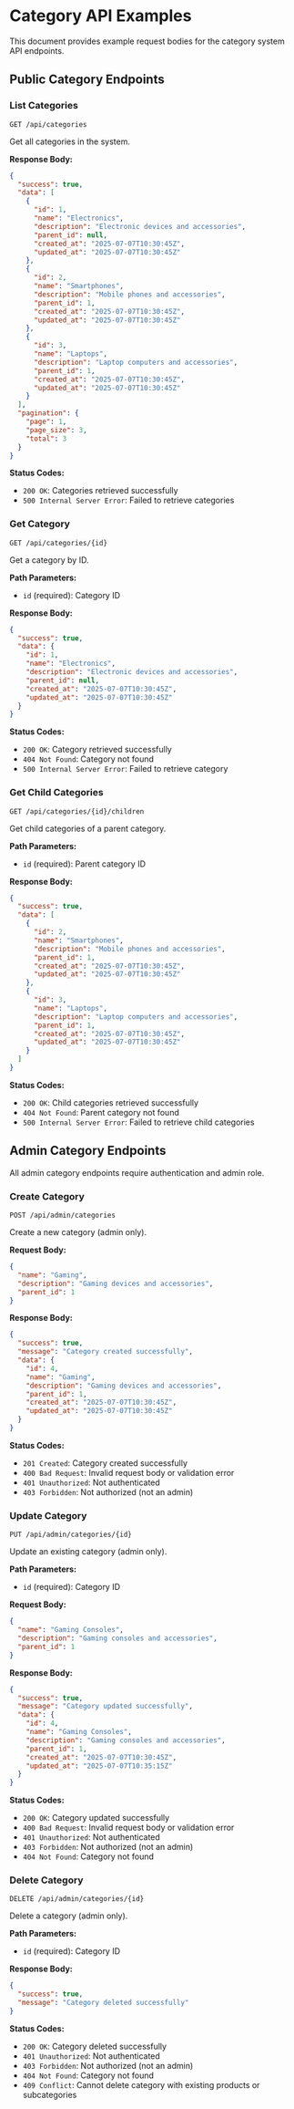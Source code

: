 # Category API Examples

This document provides example request bodies for the category system API endpoints.

## Public Category Endpoints

### List Categories

```plaintext
GET /api/categories
```

Get all categories in the system.

**Response Body:**

```json
{
  "success": true,
  "data": [
    {
      "id": 1,
      "name": "Electronics",
      "description": "Electronic devices and accessories",
      "parent_id": null,
      "created_at": "2025-07-07T10:30:45Z",
      "updated_at": "2025-07-07T10:30:45Z"
    },
    {
      "id": 2,
      "name": "Smartphones",
      "description": "Mobile phones and accessories",
      "parent_id": 1,
      "created_at": "2025-07-07T10:30:45Z",
      "updated_at": "2025-07-07T10:30:45Z"
    },
    {
      "id": 3,
      "name": "Laptops",
      "description": "Laptop computers and accessories",
      "parent_id": 1,
      "created_at": "2025-07-07T10:30:45Z",
      "updated_at": "2025-07-07T10:30:45Z"
    }
  ],
  "pagination": {
    "page": 1,
    "page_size": 3,
    "total": 3
  }
}
```

**Status Codes:**

- `200 OK`: Categories retrieved successfully
- `500 Internal Server Error`: Failed to retrieve categories

### Get Category

```plaintext
GET /api/categories/{id}
```

Get a category by ID.

**Path Parameters:**

- `id` (required): Category ID

**Response Body:**

```json
{
  "success": true,
  "data": {
    "id": 1,
    "name": "Electronics",
    "description": "Electronic devices and accessories",
    "parent_id": null,
    "created_at": "2025-07-07T10:30:45Z",
    "updated_at": "2025-07-07T10:30:45Z"
  }
}
```

**Status Codes:**

- `200 OK`: Category retrieved successfully
- `404 Not Found`: Category not found
- `500 Internal Server Error`: Failed to retrieve category

### Get Child Categories

```plaintext
GET /api/categories/{id}/children
```

Get child categories of a parent category.

**Path Parameters:**

- `id` (required): Parent category ID

**Response Body:**

```json
{
  "success": true,
  "data": [
    {
      "id": 2,
      "name": "Smartphones",
      "description": "Mobile phones and accessories",
      "parent_id": 1,
      "created_at": "2025-07-07T10:30:45Z",
      "updated_at": "2025-07-07T10:30:45Z"
    },
    {
      "id": 3,
      "name": "Laptops",
      "description": "Laptop computers and accessories",
      "parent_id": 1,
      "created_at": "2025-07-07T10:30:45Z",
      "updated_at": "2025-07-07T10:30:45Z"
    }
  ]
}
```

**Status Codes:**

- `200 OK`: Child categories retrieved successfully
- `404 Not Found`: Parent category not found
- `500 Internal Server Error`: Failed to retrieve child categories

## Admin Category Endpoints

All admin category endpoints require authentication and admin role.

### Create Category

```plaintext
POST /api/admin/categories
```

Create a new category (admin only).

**Request Body:**

```json
{
  "name": "Gaming",
  "description": "Gaming devices and accessories",
  "parent_id": 1
}
```

**Response Body:**

```json
{
  "success": true,
  "message": "Category created successfully",
  "data": {
    "id": 4,
    "name": "Gaming",
    "description": "Gaming devices and accessories",
    "parent_id": 1,
    "created_at": "2025-07-07T10:30:45Z",
    "updated_at": "2025-07-07T10:30:45Z"
  }
}
```

**Status Codes:**

- `201 Created`: Category created successfully
- `400 Bad Request`: Invalid request body or validation error
- `401 Unauthorized`: Not authenticated
- `403 Forbidden`: Not authorized (not an admin)

### Update Category

```plaintext
PUT /api/admin/categories/{id}
```

Update an existing category (admin only).

**Path Parameters:**

- `id` (required): Category ID

**Request Body:**

```json
{
  "name": "Gaming Consoles",
  "description": "Gaming consoles and accessories",
  "parent_id": 1
}
```

**Response Body:**

```json
{
  "success": true,
  "message": "Category updated successfully",
  "data": {
    "id": 4,
    "name": "Gaming Consoles",
    "description": "Gaming consoles and accessories",
    "parent_id": 1,
    "created_at": "2025-07-07T10:30:45Z",
    "updated_at": "2025-07-07T10:35:15Z"
  }
}
```

**Status Codes:**

- `200 OK`: Category updated successfully
- `400 Bad Request`: Invalid request body or validation error
- `401 Unauthorized`: Not authenticated
- `403 Forbidden`: Not authorized (not an admin)
- `404 Not Found`: Category not found

### Delete Category

```plaintext
DELETE /api/admin/categories/{id}
```

Delete a category (admin only).

**Path Parameters:**

- `id` (required): Category ID

**Response Body:**

```json
{
  "success": true,
  "message": "Category deleted successfully"
}
```

**Status Codes:**

- `200 OK`: Category deleted successfully
- `401 Unauthorized`: Not authenticated
- `403 Forbidden`: Not authorized (not an admin)
- `404 Not Found`: Category not found
- `409 Conflict`: Cannot delete category with existing products or subcategories
